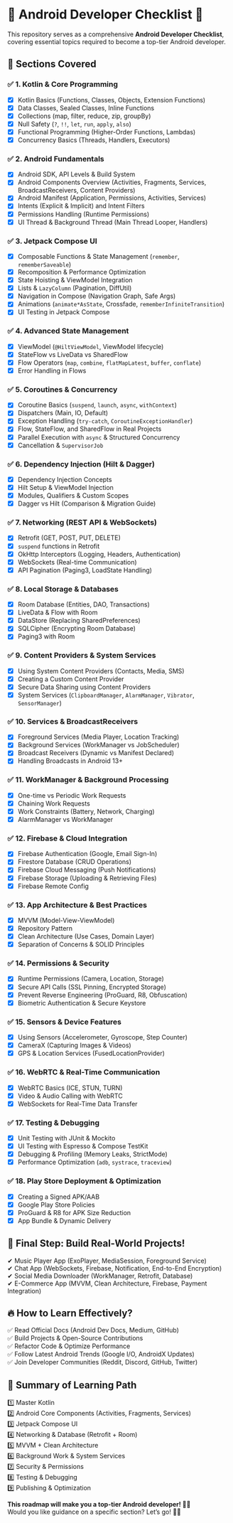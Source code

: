 # 📱 Android Developer Checklist 🚀  

This repository serves as a comprehensive **Android Developer Checklist**, covering essential topics required to become a top-tier Android developer.  

## 📌 Sections Covered  

### ✅ 1. Kotlin & Core Programming  
- [x] Kotlin Basics (Functions, Classes, Objects, Extension Functions)  
- [x] Data Classes, Sealed Classes, Inline Functions  
- [x] Collections (map, filter, reduce, zip, groupBy)  
- [x] Null Safety (`?`, `!!`, `let`, `run`, `apply`, `also`)  
- [x] Functional Programming (Higher-Order Functions, Lambdas)  
- [x] Concurrency Basics (Threads, Handlers, Executors)  

### ✅ 2. Android Fundamentals  
- [x] Android SDK, API Levels & Build System  
- [x] Android Components Overview (Activities, Fragments, Services, BroadcastReceivers, Content Providers)  
- [x] Android Manifest (Application, Permissions, Activities, Services)  
- [x] Intents (Explicit & Implicit) and Intent Filters  
- [x] Permissions Handling (Runtime Permissions)  
- [x] UI Thread & Background Thread (Main Thread Looper, Handlers)  

### ✅ 3. Jetpack Compose UI  
- [x] Composable Functions & State Management (`remember`, `rememberSaveable`)  
- [x] Recomposition & Performance Optimization  
- [x] State Hoisting & ViewModel Integration  
- [x] Lists & `LazyColumn` (Pagination, DiffUtil)  
- [x] Navigation in Compose (Navigation Graph, Safe Args)  
- [x] Animations (`animate*AsState`, Crossfade, `rememberInfiniteTransition`)  
- [x] UI Testing in Jetpack Compose  

### ✅ 4. Advanced State Management  
- [x] ViewModel (`@HiltViewModel`, ViewModel lifecycle)  
- [x] StateFlow vs LiveData vs SharedFlow  
- [x] Flow Operators (`map`, `combine`, `flatMapLatest`, `buffer`, `conflate`)  
- [x] Error Handling in Flows  

### ✅ 5. Coroutines & Concurrency  
- [x] Coroutine Basics (`suspend`, `launch`, `async`, `withContext`)  
- [x] Dispatchers (Main, IO, Default)  
- [x] Exception Handling (`try-catch`, `CoroutineExceptionHandler`)  
- [x] Flow, StateFlow, and SharedFlow in Real Projects  
- [x] Parallel Execution with `async` & Structured Concurrency  
- [x] Cancellation & `SupervisorJob`  

### ✅ 6. Dependency Injection (Hilt & Dagger)  
- [x] Dependency Injection Concepts  
- [x] Hilt Setup & ViewModel Injection  
- [x] Modules, Qualifiers & Custom Scopes  
- [x] Dagger vs Hilt (Comparison & Migration Guide)  

### ✅ 7. Networking (REST API & WebSockets)  
- [x] Retrofit (GET, POST, PUT, DELETE)  
- [x] `suspend` functions in Retrofit  
- [x] OkHttp Interceptors (Logging, Headers, Authentication)  
- [x] WebSockets (Real-time Communication)  
- [x] API Pagination (Paging3, LoadState Handling)  

### ✅ 8. Local Storage & Databases  
- [x] Room Database (Entities, DAO, Transactions)  
- [x] LiveData & Flow with Room  
- [x] DataStore (Replacing SharedPreferences)  
- [x] SQLCipher (Encrypting Room Database)  
- [x] Paging3 with Room  

### ✅ 9. Content Providers & System Services  
- [x] Using System Content Providers (Contacts, Media, SMS)  
- [x] Creating a Custom Content Provider  
- [x] Secure Data Sharing using Content Providers  
- [x] System Services (`ClipboardManager`, `AlarmManager`, `Vibrator`, `SensorManager`)  

### ✅ 10. Services & BroadcastReceivers  
- [x] Foreground Services (Media Player, Location Tracking)  
- [x] Background Services (WorkManager vs JobScheduler)  
- [x] Broadcast Receivers (Dynamic vs Manifest Declared)  
- [x] Handling Broadcasts in Android 13+  

### ✅ 11. WorkManager & Background Processing  
- [x] One-time vs Periodic Work Requests  
- [x] Chaining Work Requests  
- [x] Work Constraints (Battery, Network, Charging)  
- [x] AlarmManager vs WorkManager  

### ✅ 12. Firebase & Cloud Integration  
- [x] Firebase Authentication (Google, Email Sign-In)  
- [x] Firestore Database (CRUD Operations)  
- [x] Firebase Cloud Messaging (Push Notifications)  
- [x] Firebase Storage (Uploading & Retrieving Files)  
- [x] Firebase Remote Config  

### ✅ 13. App Architecture & Best Practices  
- [x] MVVM (Model-View-ViewModel)  
- [x] Repository Pattern  
- [x] Clean Architecture (Use Cases, Domain Layer)  
- [x] Separation of Concerns & SOLID Principles  

### ✅ 14. Permissions & Security  
- [x] Runtime Permissions (Camera, Location, Storage)  
- [x] Secure API Calls (SSL Pinning, Encrypted Storage)  
- [x] Prevent Reverse Engineering (ProGuard, R8, Obfuscation)  
- [x] Biometric Authentication & Secure Keystore  

### ✅ 15. Sensors & Device Features  
- [x] Using Sensors (Accelerometer, Gyroscope, Step Counter)  
- [x] CameraX (Capturing Images & Videos)  
- [x] GPS & Location Services (FusedLocationProvider)  

### ✅ 16. WebRTC & Real-Time Communication  
- [x] WebRTC Basics (ICE, STUN, TURN)  
- [x] Video & Audio Calling with WebRTC  
- [x] WebSockets for Real-Time Data Transfer  

### ✅ 17. Testing & Debugging  
- [x] Unit Testing with JUnit & Mockito  
- [x] UI Testing with Espresso & Compose TestKit  
- [x] Debugging & Profiling (Memory Leaks, StrictMode)  
- [x] Performance Optimization (`adb`, `systrace`, `traceview`)  

### ✅ 18. Play Store Deployment & Optimization  
- [x] Creating a Signed APK/AAB  
- [x] Google Play Store Policies  
- [x] ProGuard & R8 for APK Size Reduction  
- [x] App Bundle & Dynamic Delivery  

## 🚀 Final Step: Build Real-World Projects!  
✔ Music Player App (ExoPlayer, MediaSession, Foreground Service)  
✔ Chat App (WebSockets, Firebase, Notification, End-to-End Encryption)  
✔ Social Media Downloader (WorkManager, Retrofit, Database)  
✔ E-Commerce App (MVVM, Clean Architecture, Firebase, Payment Integration)  

## 🔥 How to Learn Effectively?  
✅ Read Official Docs (Android Dev Docs, Medium, GitHub)  
✅ Build Projects & Open-Source Contributions  
✅ Refactor Code & Optimize Performance  
✅ Follow Latest Android Trends (Google I/O, AndroidX Updates)  
✅ Join Developer Communities (Reddit, Discord, GitHub, Twitter)  

## 🎯 Summary of Learning Path  
1️⃣ Master Kotlin  
2️⃣ Android Core Components (Activities, Fragments, Services)  
3️⃣ Jetpack Compose UI  
4️⃣ Networking & Database (Retrofit + Room)  
5️⃣ MVVM + Clean Architecture  
6️⃣ Background Work & System Services  
7️⃣ Security & Permissions  
8️⃣ Testing & Debugging  
9️⃣ Publishing & Optimization  

**This roadmap will make you a top-tier Android developer! 🚀🔥**  
Would you like guidance on a specific section? Let’s go! 💪😎  
